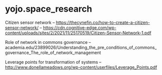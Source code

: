 # yojo.space_research

Citizen sensor network
– https://thecynefin.co/how-to-create-a-citizen-sensor-network/
– https://cdn.cognitive-edge.com/wp-content/uploads/sites/2/2021/11/25170519/Citizen-Sensor-Network-1.pdf

Role of network in commons governance
– academia.edu/23899026/Understanding_the_pre_conditions_of_commons_governance_The_role_of_network_management

Leverage points for transformation of systems
– http://www.donellameadows.org/wp-content/userfiles/Leverage_Points.pdf
